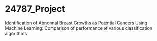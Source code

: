 # 24787_Project
Identification of Abnormal Breast Growths as Potential Cancers Using Machine Learning: Comparison of performance of various classification algorithms
